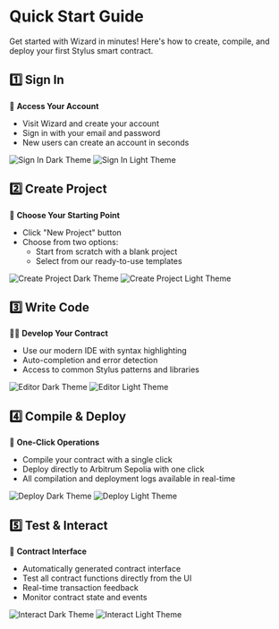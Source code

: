 # Quick Start Guide

Get started with Wizard in minutes! Here's how to create, compile, and deploy your first Stylus smart contract.

## 1️⃣ Sign In

🔑 **Access Your Account**
- Visit Wizard and create your account
- Sign in with your email and password
- New users can create an account in seconds

<img class="dark-only zoomable" src="/images/quick-start/login-dark.png" alt="Sign In Dark Theme">
<img class="light-only zoomable" src="/images/quick-start/login-light.png" alt="Sign In Light Theme">

## 2️⃣ Create Project

🎯 **Choose Your Starting Point**
- Click "New Project" button
- Choose from two options:
  - Start from scratch with a blank project
  - Select from our ready-to-use templates

<img class="dark-only zoomable" src="/images/quick-start/create-dark.png" alt="Create Project Dark Theme">
<img class="light-only zoomable" src="/images/quick-start/create-light.png" alt="Create Project Light Theme">

## 3️⃣ Write Code

👨‍💻 **Develop Your Contract**
- Use our modern IDE with syntax highlighting
- Auto-completion and error detection
- Access to common Stylus patterns and libraries

<img class="dark-only zoomable" src="/images/quick-start/editor-dark.png" alt="Editor Dark Theme">
<img class="light-only zoomable" src="/images/quick-start/editor-light.png" alt="Editor Light Theme">

## 4️⃣ Compile & Deploy

🚀 **One-Click Operations**
- Compile your contract with a single click
- Deploy directly to Arbitrum Sepolia with one click
- All compilation and deployment logs available in real-time

<img class="dark-only zoomable" src="/images/quick-start/deploy-dark.png" alt="Deploy Dark Theme">
<img class="light-only zoomable" src="/images/quick-start/deploy-light.png" alt="Deploy Light Theme">

## 5️⃣ Test & Interact

🔄 **Contract Interface**
- Automatically generated contract interface
- Test all contract functions directly from the UI
- Real-time transaction feedback
- Monitor contract state and events

<img class="dark-only zoomable" src="/images/quick-start/interact-dark.png" alt="Interact Dark Theme">
<img class="light-only zoomable" src="/images/quick-start/interact-light.png" alt="Interact Light Theme">

